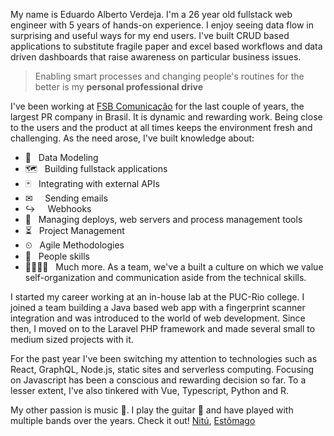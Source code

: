 My name is Eduardo Alberto Verdeja. I'm a 26 year old fullstack web engineer with 5 years of hands-on experience. I enjoy seeing data flow in surprising and useful ways for my end users. I've built CRUD based applications to substitute fragile paper and excel based workflows and data driven dashboards that raise awareness on particular business issues.

> Enabling smart processes and changing people's routines for the better is my **personal professional drive**

I've been working at [FSB Comunicação](https://www.fsb.com.br/) for the last couple of years, the largest PR company in Brasil. It is dynamic and rewarding work. Being close to the users and the product at all times keeps the environment fresh and challenging. As the need arose, I've built knowledge about:

- 🔨 &nbsp; Data Modeling 
- 🗺 &nbsp; Building fullstack applications 
- 🃏 &nbsp; Integrating with external APIs 
- ✉ &nbsp;&nbsp;️&nbsp;️ Sending emails
- ↪ &nbsp;&nbsp;&nbsp;️ ️Webhooks
- 📡 &nbsp; Managing deploys, web servers and process management tools 
- ⏳ &nbsp; Project Management 
- ⏲ &nbsp; Agile Methodologies 
- 🤝 &nbsp; People skills
- 👨‍👩‍👧‍👦 &nbsp; Much more. As a team, we've a built a culture on which we value self-organization and communication aside from the technical skills. 

I started my career working at an in-house lab at the PUC-Rio college. I joined a team building a Java based web app with a fingerprint scanner integration and was introduced to the world of web development. Since then, I moved on to the Laravel PHP framework and made several small to medium sized projects with it.

For the past year I've been switching my attention to technologies such as React, GraphQL, Node.js, static sites and serverless computing. Focusing on Javascript has been a conscious and rewarding decision so far. To a lesser extent, I've also tinkered with Vue, Typescript, Python and R. 

My other passion is music 🎵. I play the guitar 🎸 and have played with multiple bands over the years. Check it out! 
[Nitú](https://www.youtube.com/watch?v=oHM0uNfATqY "Geleia Sessions - Nitú \"Esqueleto\""), [Estômago](https://www.youtube.com/watch?v=cDMZovvDnOM "Estômago - Susto no Espelho & Olho do Cavalo")
